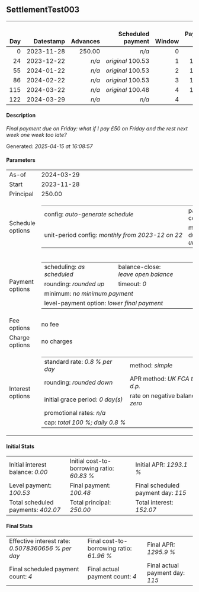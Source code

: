 <h2>SettlementTest003</h2><table><thead style="vertical-align: bottom;"><th style="text-align: right;">Day</th><th style="text-align: right;">Datestamp</th><th style="text-align: right;">Advances</th><th style="text-align: right;">Scheduled payment</th><th style="text-align: right;">Window</th><th style="text-align: right;">Payment due</th><th style="text-align: right;">Actual payments</th><th style="text-align: right;">Generated payment</th><th style="text-align: right;">Net effect</th><th style="text-align: right;">Payment status</th><th style="text-align: right;">Balance status</th><th style="text-align: right;">Simple interest</th><th style="text-align: right;">New interest</th><th style="text-align: right;">New charges</th><th style="text-align: right;">Principal portion</th><th style="text-align: right;">Fee portion</th><th style="text-align: right;">Interest portion</th><th style="text-align: right;">Charges portion</th><th style="text-align: right;">Fee refund</th><th style="text-align: right;">Principal balance</th><th style="text-align: right;">Fee balance</th><th style="text-align: right;">Interest balance</th><th style="text-align: right;">Charges balance</th><th style="text-align: right;">Settlement figure</th><th style="text-align: right;">Fee refund if&nbsp;settled</th></thead><tr style="text-align: right;"><td class="ci00">0</td><td class="ci01" style="white-space: nowrap;">2023-11-28</td><td class="ci02">250.00</td><td class="ci03" style="white-space: nowrap;"><i>n/a<i></td><td class="ci04">0</td><td class="ci05">0.00</td><td class="ci06"><i>n/a</i></td><td class="ci07"><i>n/a</i></td><td class="ci08">0.00</td><td class="ci09"><i>none&nbsp;scheduled</i></td><td class="ci10">open</td><td class="ci13">0.0000</td><td class="ci14">0.0000</td><td class="ci15"><i>n/a</i></td><td class="ci16">0.00</td><td class="ci17">0.00</td><td class="ci18">0.00</td><td class="ci19">0.00</td><td class="ci20">0.00</td><td class="ci21">250.00</td><td class="ci22">0.00</td><td class="ci23">0.0000</td><td class="ci24">0.00</td><td class="ci25">250.00</td><td class="ci26">0.00</td></tr><tr style="text-align: right;"><td class="ci00">24</td><td class="ci01" style="white-space: nowrap;">2023-12-22</td><td class="ci02"><i>n/a</i></td><td class="ci03" style="white-space: nowrap;"><i>original</i> 100.53</td><td class="ci04">1</td><td class="ci05">100.53</td><td class="ci06"><i>confirmed</i>&nbsp;100.53</td><td class="ci07"><i>n/a</i></td><td class="ci08">100.53</td><td class="ci09"><i>payment&nbsp;made</i></td><td class="ci10">open</td><td class="ci13">48.0000</td><td class="ci14">48.0000</td><td class="ci15"><i>n/a</i></td><td class="ci16">52.53</td><td class="ci17">0.00</td><td class="ci18">48.00</td><td class="ci19">0.00</td><td class="ci20">0.00</td><td class="ci21">197.47</td><td class="ci22">0.00</td><td class="ci23">0.0000</td><td class="ci24">0.00</td><td class="ci25">197.47</td><td class="ci26">0.00</td></tr><tr style="text-align: right;"><td class="ci00">55</td><td class="ci01" style="white-space: nowrap;">2024-01-22</td><td class="ci02"><i>n/a</i></td><td class="ci03" style="white-space: nowrap;"><i>original</i> 100.53</td><td class="ci04">2</td><td class="ci05">100.53</td><td class="ci06"><i>confirmed</i>&nbsp;100.53</td><td class="ci07"><i>n/a</i></td><td class="ci08">100.53</td><td class="ci09"><i>payment&nbsp;made</i></td><td class="ci10">open</td><td class="ci13">48.9726</td><td class="ci14">48.9726</td><td class="ci15"><i>n/a</i></td><td class="ci16">51.56</td><td class="ci17">0.00</td><td class="ci18">48.97</td><td class="ci19">0.00</td><td class="ci20">0.00</td><td class="ci21">145.91</td><td class="ci22">0.00</td><td class="ci23">0.0000</td><td class="ci24">0.00</td><td class="ci25">145.91</td><td class="ci26">0.00</td></tr><tr style="text-align: right;"><td class="ci00">86</td><td class="ci01" style="white-space: nowrap;">2024-02-22</td><td class="ci02"><i>n/a</i></td><td class="ci03" style="white-space: nowrap;"><i>original</i> 100.53</td><td class="ci04">3</td><td class="ci05">100.53</td><td class="ci06"><i>confirmed</i>&nbsp;100.53</td><td class="ci07"><i>n/a</i></td><td class="ci08">100.53</td><td class="ci09"><i>payment&nbsp;made</i></td><td class="ci10">open</td><td class="ci13">36.1857</td><td class="ci14">36.1857</td><td class="ci15"><i>n/a</i></td><td class="ci16">64.35</td><td class="ci17">0.00</td><td class="ci18">36.18</td><td class="ci19">0.00</td><td class="ci20">0.00</td><td class="ci21">81.56</td><td class="ci22">0.00</td><td class="ci23">0.0000</td><td class="ci24">0.00</td><td class="ci25">81.56</td><td class="ci26">0.00</td></tr><tr style="text-align: right;"><td class="ci00">115</td><td class="ci01" style="white-space: nowrap;">2024-03-22</td><td class="ci02"><i>n/a</i></td><td class="ci03" style="white-space: nowrap;"><i>original</i> 100.48</td><td class="ci04">4</td><td class="ci05">100.48</td><td class="ci06"><i>confirmed</i>&nbsp;50.00</td><td class="ci07"><i>n/a</i></td><td class="ci08">50.00</td><td class="ci09"><i>paid&nbsp;later&nbsp;in&nbsp;full</i></td><td class="ci10">open</td><td class="ci13">18.9219</td><td class="ci14">18.9219</td><td class="ci15"><i>n/a</i></td><td class="ci16">31.08</td><td class="ci17">0.00</td><td class="ci18">18.92</td><td class="ci19">0.00</td><td class="ci20">0.00</td><td class="ci21">50.48</td><td class="ci22">0.00</td><td class="ci23">0.0000</td><td class="ci24">0.00</td><td class="ci25">50.48</td><td class="ci26">0.00</td></tr><tr style="text-align: right;"><td class="ci00">122</td><td class="ci01" style="white-space: nowrap;">2024-03-29</td><td class="ci02"><i>n/a</i></td><td class="ci03" style="white-space: nowrap;"><i>n/a<i></td><td class="ci04">4</td><td class="ci05">0.00</td><td class="ci06"><i>n/a</i></td><td class="ci07">53.30</td><td class="ci08">53.30</td><td class="ci09"><i>generated</i></td><td class="ci10">closed</td><td class="ci13">2.8269</td><td class="ci14">2.8269</td><td class="ci15"><i>n/a</i></td><td class="ci16">50.48</td><td class="ci17">0.00</td><td class="ci18">2.82</td><td class="ci19">0.00</td><td class="ci20">0.00</td><td class="ci21">0.00</td><td class="ci22">0.00</td><td class="ci23">0.0000</td><td class="ci24">0.00</td><td class="ci25">53.30</td><td class="ci26">0.00</td></tr></table><p><h4>Description</h4><i>Final payment due on Friday: what if I pay £50 on Friday and the rest next week one week too late?</i></p><p>Generated: <i>2025-04-15 at 16:08:57</i></p><h4>Parameters</h4><table><tr><td>As-of</td><td>2024-03-29</td></tr><tr><td>Start</td><td>2023-11-28</td></tr><tr><td>Principal</td><td>250.00</td></tr><tr><td>Schedule options</td><td><table><tr><td>config: <i>auto-generate schedule</i></td><td>payment count: <i>4</i></td></tr><tr><td style="white-space: nowrap;">unit-period config: <i>monthly from 2023-12 on 22</i></td><td>max duration: <i>unlimited</i></td></tr></table></td></tr><tr><td>Payment options</td><td><table><tr><td>scheduling: <i>as scheduled</i></td><td>balance-close: <i>leave&nbsp;open&nbsp;balance</i></td></tr><tr><td>rounding: <i>rounded up</i></td><td>timeout: <i>0</i></td></tr><tr><td colspan='2'>minimum: <i>no&nbsp;minimum&nbsp;payment</i></td></tr><tr><td colspan='2'>level-payment option: <i>lower&nbsp;final&nbsp;payment</i></td></tr></table></td></tr><tr><td>Fee options</td><td>no fee</td></tr><tr><td>Charge options</td><td>no charges</td></tr><tr><td>Interest options</td><td><table><tr><td>standard rate: <i>0.8 % per day</i></td><td>method: <i>simple</i></td></tr><tr><td>rounding: <i>rounded down</i></td><td>APR method: <i>UK FCA to 1 d.p.</i></td></tr><tr><td>initial grace period: <i>0 day(s)</i></td><td>rate on negative balance: <i>zero</i></td></tr><tr><td colspan="2">promotional rates: <i><i>n/a</i></i></td></tr><tr><td colspan="2">cap: <i>total 100 %; daily 0.8 %</td></tr></table></td></tr></table><h4>Initial Stats</h4><table><tr><td>Initial interest balance: <i>0.00</i></td><td>Initial cost-to-borrowing ratio: <i>60.83 %</i></td><td>Initial APR: <i>1293.1 %</i></td></tr><tr><td>Level payment: <i>100.53</i></td><td>Final payment: <i>100.48</i></td><td>Final scheduled payment day: <i>115</i></td></tr><tr><td>Total scheduled payments: <i>402.07</i></td><td>Total principal: <i>250.00</i></td><td>Total interest: <i>152.07</i></td></tr></table><h4>Final Stats</h4><table><tr><td>Effective interest rate: <i>0.5078360656 % per day</i></td><td>Final cost-to-borrowing ratio: <i>61.96 %</i></td><td>Final APR: <i>1295.9 %</i></td></tr><tr><td>Final scheduled payment count: <i>4</i></td><td>Final actual payment count: <i>4</i></td><td>Final actual payment day: <i>115</i></td></tr></table>